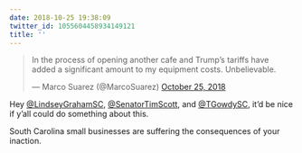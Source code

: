 ```yaml
---
date: 2018-10-25 19:38:09
twitter_id: 1055604458934149121
title: ''
---
```


<blockquote class="twitter-tweet"><p lang="en" dir="ltr">In the process of opening another cafe and Trump’s tariffs have added a significant amount to my equipment costs. Unbelievable.</p>&mdash; Marco Suarez (@MarcoSuarez) <a href="https://twitter.com/MarcoSuarez/status/1055600050179637249?ref_src=twsrc%5Etfw">October 25, 2018</a></blockquote>
<script async src="https://platform.twitter.com/widgets.js" charset="utf-8"></script>

Hey [@LindseyGrahamSC](https://twitter.com/LindseyGrahamSC), [@SenatorTimScott](https://twitter.com/SenatorTimScott), and [@TGowdySC](https://twitter.com/TGowdySC), it’d be nice if y’all could do something about this.

South Carolina small businesses are suffering the consequences of your inaction.
